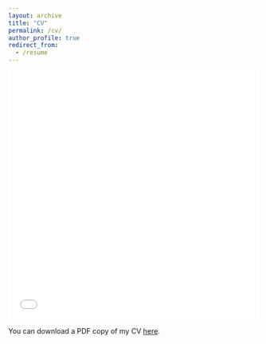 ```yaml
---
layout: archive
title: "CV"
permalink: /cv/
author_profile: true
redirect_from:
  - /resume
---
```


<iframe src="/files/pdf/shortCV-TengdaGong.pdf" width="100%" height="500" frameborder="no" border="0" marginwidth="0" marginheight="0"></iframe>

You can download a PDF copy of my CV [here](/files/pdf/shortCV-TengdaGong.pdf).
